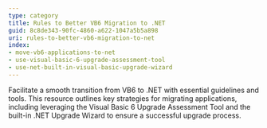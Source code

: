 ```yaml
---
type: category
title: Rules to Better VB6 Migration to .NET
guid: 8c8de343-90fc-4860-a622-1047a5b5a898
uri: rules-to-better-vb6-migration-to-net
index:
- move-vb6-applications-to-net
- use-visual-basic-6-upgrade-assessment-tool
- use-net-built-in-visual-basic-upgrade-wizard
---
```


Facilitate a smooth transition from VB6 to .NET with essential guidelines and tools. This resource outlines key strategies for migrating applications, including leveraging the Visual Basic 6 Upgrade Assessment Tool and the built-in .NET Upgrade Wizard to ensure a successful upgrade process.
